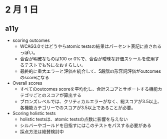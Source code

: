 # 2 月 1 日
## a11y
- scoring outcomes
  - WCAG3.0ではどうやらatomic testsの結果はパーセント表記に直されるっぽい。  
  - 合否が明確なものは100 or 0%で、合否が曖昧な評価スケールを使用するテストでも%になおすらしい。
  - 最終的に重大エラーと評価を統合して、5段階の形容詞評価がoutcomesのscoreになる
- Overall scores
  - すべてのoutcomes scoreを平均化し、合計スコアとサポートする機能カテゴリごとのスコアが算出する
  - ブロンズレベルでは、クリティカルエラーがなく、総スコアが3.5以上、各機能カテゴリーでのスコアが3.5以上であることが必要。
- Scoring holistic tests
  - holistic testsは、atomic testsの点数に影響を与えない
  - シルバーやゴールドを目指すにはこのテストをパスする必要がある
  - 採点方法は絶賛検討中
